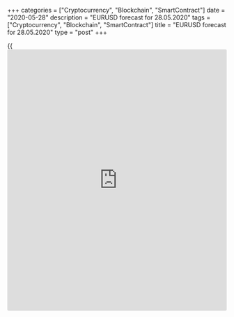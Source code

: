 +++
categories = ["Cryptocurrency", "Blockchain", "SmartContract"]
date = "2020-05-28"
description = "EURUSD forecast for 28.05.2020"
tags = ["Cryptocurrency", "Blockchain", "SmartContract"]
title = "EURUSD forecast for 28.05.2020"
type = "post"
+++

{{<iframe id="large-banner" src="https://www.bounty.group/#slide=26.0" width="100%" height="600" scrolling="no" style="border: 0px solid rgb(216, 221, 230); border-radius: 3px;">}}

May 28, 2020

May 28, 2020

Euro took a wise decisionDmitri Demidenko

## The euro area will receive financial aid

How to make so that both the wolves have eaten much and the sheep have
not been touched? You should feed the predators before they reach their
prey! The European Commission took a wise decision to issue bonds worth
€750 billion with the maturity of 30 years. Before the Netherlands,
Austria, Denmark, and Sweden moved to bloc the French-German plan, the
EU had actually adopted it. €500 billion in grants will be distributed
among the EU members suffered from the pandemic, €250 billion will be
given in loans, as rich countries wanted. Besides, the EU has adopted a
budget of €1.1 trillion over seven years, and the euro-area QE is
expected to boost. Therefore, the risk that the bloc will blow apart has
been lowered. Is it a reason to buy the euro?

According to the EC plan, Rome will receive €82 billion in emergency
grants and up to €91 billion in low-interest loans. This information has
sent Italy’s bond yields down to the lowest level in almost two months.
European bond markets are calming down, especially since other euro-area
countries will also receive financial aid. Spain is in line for €77
billion in grants, France could get €39 billion in grants, and Greece -
€32 billion.

 **EU grants**

![LiteForex: EURUSD forecast for 28.05.2020][1]

 _Source: Bloomberg._

The fiscal stimulus will increase the debts, however, Christine Lagarde
doesn’t express any concerns, saying the euro-area is not facing a new
financial crisis. The EU members should respond to the fallout of the
pandemic, and using debt is not only a recommendation but the right way.
In addition, low loan rates make government spending manageable.

The ECB president notes that the previous forecast for the GDP drop by
5% is out of date. The euro-area economy is likely to contract by 8%-12%
in 2020. Such a speech might signal an expansion of the QE at the
Governing Council’s meeting in June. Remember, the ECB responded to the
pandemic earlier by increasing the QE size by €750 billion, which should
be spent by October if the current pace of the asset purchases is kept.

 **Dynamics of euro-area GDP**

![LiteForex: EURUSD forecast for 28.05.2020][2]

 _Source: Bloomberg_

The unity and generosity of the EU sent the [EUR/USD ][3]up to the
highest level since early April. However, the euro is about to roll down
without the support of the US stock indexes. According to the median
gauge of 50 analysts polled by Reuters, the S&P 500 will be at 2950 at
the end of 2020, which is close to the current levels. Most experts
believe that the US stock market will hardly roll down to the March lows
amid the huge stimuli. But nevertheless, the uncertainty will hold the
bulls back. Nobody knows what will happen after the pandemic. In
addition, there are risks of the US-China trade war escalation, the
second wave of COVID-19, and a worse political environment in the US
amid the upcoming presidential election. These factors will press the
S&P 500 down.

In my opinion, the lower risk of the euro-area breakup is a strong
driver for the [EUR/USD][3] rally towards 1.115-1.12. However, it is
essential that the US stock market should continue growing, or, at
least, be stable.

* * *

P.S. Did you like my article? Share it in social networks: it will be
the best “thank you" :)

Ask me questions and comment below. I’ll be glad to answer your
questions and give necessary explanations.

 **Useful links:**

  * I recommend trying to trade with a reliable broker [here][4]. The system allows you to trade by yourself or copy successful traders from all across the globe.
  * Use my promo-code BLOG for getting deposit bonus 50% on LiteForex platform. Just enter this code in the appropriate field while [depositing][5] your trading account.
  * Telegram channel with high-quality analytics, Forex reviews, training articles, and other useful things for traders <t.me/liteforex>



## Price chart of EURUSD in real time mode

![Euro took a wise decision][6]

The content of this article reflects the author’s opinion and does not
necessarily reflect the official position of LiteForex. The material
published on this page is provided for informational purposes only and
should not be considered as the provision of investment advice for the
purposes of Directive 2004/39/EC.

Rate this article:

{{value}}

( {{count}} {{title}} )

   1. cdn.liteforex.com/cache/uploads/blog_post/eurusd/eu-stimuls-28-05-20.jpg?w=30&s=506b072609e65797d10a4b79ea8d3ccb
   2. cdn.liteforex.com/cache/uploads/blog_post/eurusd/gdp-euro-area-28-05-20.jpg?w=30&s=29eba685929cacdcbf81d142f16b30a1
   3. my.liteforex.com/trading/chart?symbol=EURUSD&returnUrl=true
   4. my.liteforex.com/?category=analysts-opinions&slug=euro-took-a-wise-decision&openPopup=%2Fregistration%2Fpopup&utm_source=blog&utm_medium=article&utm_campaign=bonus
   5. my.liteforex.com/deposit/?category=analysts-opinions&slug=euro-took-a-wise-decision&promo_code=BLOG&utm_source=blog&utm_medium=article&utm_campaign=bonus
   6. cdn.liteforex.com/cache/uploads/blog_post/eurusd/liteforex-blog-eurusd-28-05-20.jpg?q=75&w=1000&s=ed1dedf101c13d22fa905c3e0abd5a38